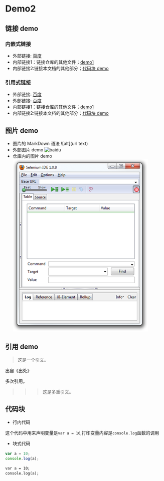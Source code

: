 # Demo2


## 链接 demo

### 内嵌式链接

- 外部链接: [百度](http://www.baidu.com)
- 内部链接1：链接仓库的其他文件；[demo1](demo1.md)
- 内部链接2:链接本文档的其他部分；[代码块 demo](demo2.md#代码块-demo)


### 引用式链接

- 外部链接: [百度]
- 外部链接: [百度][baidu]
- 内部链接1：链接仓库的其他文件；[demo1]
- 内部链接2:链接本文档的其他部分；[代码块 demo]


## 图片 demo

- 图片的 MarkDown 语法
    ![alt](url text)
- 外部图片 demo
![baidu][baidu_logo]
- 仓库内的图片 demo
![Selenium Open][open_png]

## 引用 demo

> 这是一个引文。

出自《出处》

多次引用。
>>> 这是多重引文。

## 代码块

- 行内代码

这个代码中用来声明变量是`var a = 10`,打印变量内容是`console.log`函数的调用

- 块式代码
```javascript
var a = 10;
console.log(a);
```


    var a = 10;
    console.log(a);
 



<!---  下面是本文档中用到的链接 -->

[百度]: http://www.baidu.com
[baidu]: http://www.baidu.com
[demo1]: demo1.md
[代码块 demo]: demo2.md#代码块-demo
[baidu_logo]: https://ss0.bdstatic.com/5aV1bjqh_Q23odCf/static/superman/img/logo/bd_logo1_31bdc765.png
[open_png]: images/chapt3_img05_IDE_open.png











